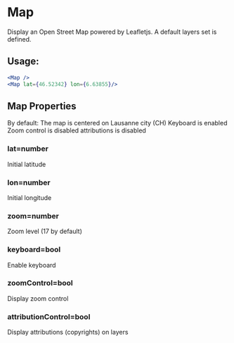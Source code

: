 # Map

Display an Open Street Map powered by Leafletjs.
A default layers set is defined.
 
## Usage:

```jsx
<Map />
<Map lat={46.52342} lon={6.63855}/>
```

## Map Properties

By default:
The map is centered on Lausanne city (CH)
Keyboard is enabled
Zoom control is disabled
attributions is disabled

### lat=number

Initial latitude

### lon=number

Initial longitude

### zoom=number

Zoom level (17 by default)

### keyboard=bool

Enable keyboard

### zoomControl=bool

Display zoom control

### attributionControl=bool

Display attributions (copyrights) on layers
